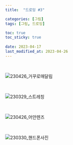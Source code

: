 ```yaml
---
title:  "드로잉 #3"

categories: [그림]
tags: [그림, 드로잉]

toc: true
toc_sticky: true
 
date: 2023-04-17
last_modified_at: 2023-04-26
---
```


<br>

![230426_거꾸로매달림](/assets/img/drawing/0426-거꾸로매달림.png)

<br>

![230329_스트레칭](/assets/img/drawing/0329-스트레칭.png)

<br>

![230426_어안렌즈](/assets/img/drawing/0426-어안렌즈.png)

<br>

![230330_핸드폰사진](/assets/img/drawing/0330-핸드폰사진.png)